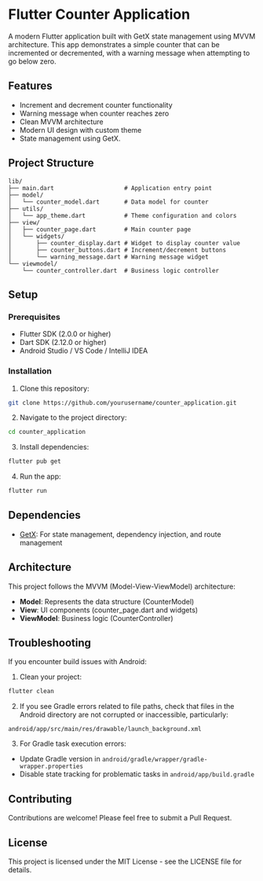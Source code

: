 # Flutter Counter Application

A modern Flutter application built with GetX state management using MVVM architecture. This app demonstrates a simple counter that can be incremented or decremented, with a warning message when attempting to go below zero.

## Features

- Increment and decrement counter functionality
- Warning message when counter reaches zero
- Clean MVVM architecture
- Modern UI design with custom theme
- State management using GetX.

## Project Structure

```
lib/
├── main.dart                    # Application entry point
├── model/
│   └── counter_model.dart       # Data model for counter
├── utils/
│   └── app_theme.dart           # Theme configuration and colors
├── view/
│   ├── counter_page.dart        # Main counter page
│   └── widgets/
│       ├── counter_display.dart # Widget to display counter value
│       ├── counter_buttons.dart # Increment/decrement buttons
│       └── warning_message.dart # Warning message widget
└── viewmodel/
    └── counter_controller.dart  # Business logic controller
```

## Setup

### Prerequisites

- Flutter SDK (2.0.0 or higher)
- Dart SDK (2.12.0 or higher)
- Android Studio / VS Code / IntelliJ IDEA

### Installation

1. Clone this repository:
```bash
git clone https://github.com/yourusername/counter_application.git
```

2. Navigate to the project directory:
```bash
cd counter_application
```

3. Install dependencies:
```bash
flutter pub get
```

4. Run the app:
```bash
flutter run
```

## Dependencies

- [GetX](https://pub.dev/packages/get): For state management, dependency injection, and route management

## Architecture

This project follows the MVVM (Model-View-ViewModel) architecture:

- **Model**: Represents the data structure (CounterModel)
- **View**: UI components (counter_page.dart and widgets)
- **ViewModel**: Business logic (CounterController)

## Troubleshooting

If you encounter build issues with Android:

1. Clean your project:
```bash
flutter clean
```

2. If you see Gradle errors related to file paths, check that files in the Android directory are not corrupted or inaccessible, particularly:
```
android/app/src/main/res/drawable/launch_background.xml
```

3. For Gradle task execution errors:
- Update Gradle version in `android/gradle/wrapper/gradle-wrapper.properties`
- Disable state tracking for problematic tasks in `android/app/build.gradle`

## Contributing

Contributions are welcome! Please feel free to submit a Pull Request.

## License

This project is licensed under the MIT License - see the LICENSE file for details.

